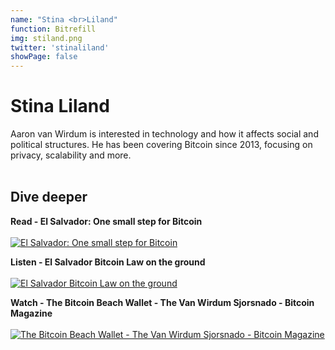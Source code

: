 ```yaml
---
name: "Stina <br>Liland"
function: Bitrefill
img: stiland.png
twitter: 'stinaliland'
showPage: false
---
```


# Stina Liland
 
Aaron van Wirdum is interested in technology and how it affects social and political structures. He has been covering Bitcoin since 2013, focusing on privacy, scalability and more.
<br><br>

## Dive deeper


<div class="grid grid-cols-2 gap-5">
<div class="p-3 my-2">

**Read - El Salvador: One small step for Bitcoin**  <br><br>
[![El Salvador: One small step for Bitcoin](/2022/content/aaron_step.png)](https://bitcoinmagazine.com/culture/el-salvador-one-small-step-for-bitcoin/)
</div>

<div class="p-3 my-2">

**Listen - El Salvador Bitcoin Law on the ground**  <br><br>
[![El Salvador Bitcoin Law on the ground](/2022/content/aaron_slp.png)](https://stephanlivera.com/episode/305/)
</div>

<div class="p-3 my-2">

**Watch - The Bitcoin Beach Wallet - The Van Wirdum Sjorsnado - Bitcoin Magazine**  <br><br>
[![The Bitcoin Beach Wallet - The Van Wirdum Sjorsnado - Bitcoin Magazine](/2022/content/nicolas_bm.png)](https://www.youtube.com/watch?v=O_TmbV-sdkA/)
</div>

</div>

<br>




